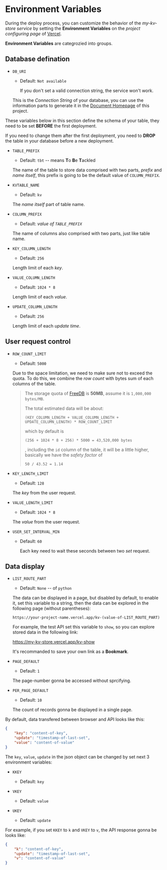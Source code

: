 # Environment Variables

During the deploy process, you can customize the behavior of the *my-kv-store service* by setting the **Environment Variables** on the *project configuring page* of [Vercel](https://vercel.com/).

**Environment Variables** are categrozied into groups.

## Database defination

- `DB_URI`

  - Default: `Not available`

    If you don't set a valid connection string, the service won't work.

  This is the *Connection String* of your database, you can use the information parts to generate it in the [Document Homepage](https://windsting.github.io/my-kv-store) of this project.

These variables below in this section define the schema of your table, they need to be set **BEFORE** the first deployment.

If you need to change them after the first deployment, you need to **DROP** the table in your database before a new deployment.

- `TABLE_PREFIX`

  - Default: `tbt` -- means **T**o **B**e **T**ackled

  The name of the table to store data comprised with two parts, *prefix* and *name itself*, this prefix is going to be the default value of `COLUMN_PREFIX`.

- `KVTABLE_NAME`

  - Default: `kv`

  The *name itself* part of table name.

- `COLUMN_PREFIX`

  - Default: *value of `TABLE_PREFIX`*

  The name of columns also comprised with two parts, just like table name.

- `KEY_COLUMN_LENGTH`

  - Default: `256`

  Length limit of each *key*.

- `VALUE_COLUMN_LENGTH`

  - Default: `1024 * 8`

  Length limit of each *value*.

- `UPDATE_COLUMN_LENGTH`

  - Default: `256`

  Length limit of each *update time*.

## User request control

- `ROW_COUNT_LIMIT`

  - Default: `5000`

  Due to the space limitation, we need to make sure not to exceed the quota. To do this, we combine the *row count* with bytes sum of each columns of the table.

  > The storage quota of [FreeDB](https://freedb.tech) is **50MB**, assume it is `1,000,000 bytes/MB`.
  >
  > The total estimated data will be about:
  >
  > `(KEY_COLUMN_LENGTH + VALUE_COLUMN_LENGTH + UPDATE_COLUMN_LENGTH) * ROW_COUNT_LIMIT`
  >
  > which by default is
  >
  > `(256 + 1024 * 8 + 256) * 5000 = 43,520,000 bytes`
  >
  > , including the `id` column of the table, it will be a little higher, basically we have the *safety factor* of
  >
  > `50 / 43.52 = 1.14`

- `KEY_LENGTH_LIMIT`

  - Default: `128`

  The *key* from the user request.

- `VALUE_LENGTH_LIMIT`

  - Default: `1024 * 8`

  The *value* from the user request.

- `USER_SET_INTERVAL_MIN`

  - Default: `60`

    Each key need to wait these seconds between two *set* request.

## Data display

- `LIST_ROUTE_PART`

  - Default: `None` -- of `python`

  The data can be displayed in a page, but disabled by default, to enable it, set this variable to a string, then the data can be explored in the following page (without parentheses):

  `https://your-project-name.vercel.app/kv-(value-of-LIST_ROUTE_PART)`

  For example, the test API set this variable to `show`, so you can explore stored data in the following link:

  <https://my-kv-store.vercel.app/kv-show>

  It's recommanded to save your own link as a **Bookmark**.

- `PAGE_DEFAULT`

  - Default: `1`

  The page-number gonna be accessed without sprcifying.

- `PER_PAGE_DEFAULT`

  - Default: `10`

  The count of records gonna be displayed in a single page.

By default, data transfered between browser and API looks like this:

```json
{
    "key": "content-of-key",
    "update": "timestamp-of-last-set",
    "value": "content-of-value"
}
```

The `key`, `value`, `update` in the json object can be changed by set next 3 environment variables:

- `KKEY`

  - Default: `key`

- `VKEY`

  - Default: `value`

- `UKEY`

  - Default: `update`

For example, if you set `KKEY` to `k` and `VKEY` to `v`, the API response gonna be looks like:

```json
{
    "k": "content-of-key",
    "update": "timestamp-of-last-set",
    "v": "content-of-value"
}
```
